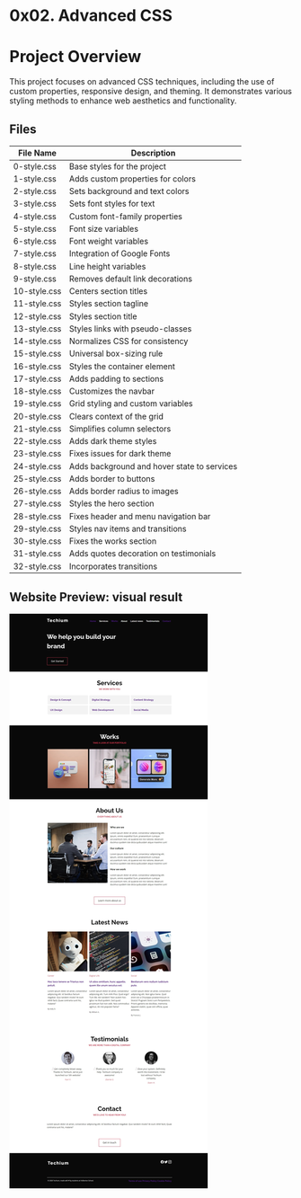 # 0x02. Advanced CSS

# Project Overview

This project focuses on advanced CSS techniques, including the use of custom properties, responsive design, and theming. It demonstrates various styling methods to enhance web aesthetics and functionality.

## Files

| File Name          | Description                                    |
|--------------------|------------------------------------------------|
| 0-style.css        | Base styles for the project                    |
| 1-style.css        | Adds custom properties for colors               |
| 2-style.css        | Sets background and text colors                 |
| 3-style.css        | Sets font styles for text                       |
| 4-style.css        | Custom font-family properties                   |
| 5-style.css        | Font size variables                             |
| 6-style.css        | Font weight variables                           |
| 7-style.css        | Integration of Google Fonts                     |
| 8-style.css        | Line height variables                           |
| 9-style.css        | Removes default link decorations                |
| 10-style.css       | Centers section titles                          |
| 11-style.css       | Styles section tagline                          |
| 12-style.css       | Styles section title                           |
| 13-style.css       | Styles links with pseudo-classes                |
| 14-style.css       | Normalizes CSS for consistency                  |
| 15-style.css       | Universal box-sizing rule                       |
| 16-style.css       | Styles the container element                    |
| 17-style.css       | Adds padding to sections                        |
| 18-style.css       | Customizes the navbar                           |
| 19-style.css       | Grid styling and custom variables               |
| 20-style.css       | Clears context of the grid                      |
| 21-style.css       | Simplifies column selectors                      |
| 22-style.css       | Adds dark theme styles                          |
| 23-style.css       | Fixes issues for dark theme                     |
| 24-style.css       | Adds background and hover state to services     |
| 25-style.css       | Adds border to buttons                          |
| 26-style.css       | Adds border radius to images                    |
| 27-style.css       | Styles the hero section                         |
| 28-style.css       | Fixes header and menu navigation bar            |
| 29-style.css       | Styles nav items and transitions                |
| 30-style.css       | Fixes the works section                        |
| 31-style.css       | Adds quotes decoration on testimonials          |
| 32-style.css       | Incorporates transitions                        |

## Website Preview: visual result

![Website Preview](result.jpeg)